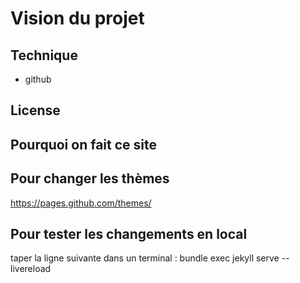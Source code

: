 # Vision du projet

## Technique
- github

## License

## Pourquoi on fait ce site

## Pour changer les thèmes
https://pages.github.com/themes/

## Pour tester les changements en local
taper la ligne suivante dans un terminal : bundle exec jekyll serve --livereload

